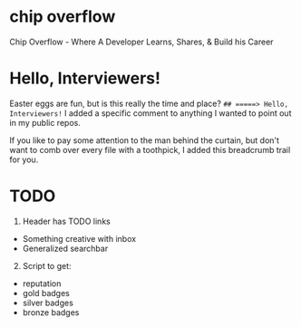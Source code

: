# chip __overflow__
Chip Overflow - Where A Developer Learns, Shares, & Build his Career

# Hello, Interviewers!
Easter eggs are fun, but is this really the time and place?
`## =====> Hello, Interviewers!`
I added a specific comment to anything I wanted to point out in my public repos.

If you like to pay some attention to the man behind the curtain, but don't want to comb over every file with a toothpick, I added this breadcrumb trail for you.

# TODO
1. Header has TODO links
  - Something creative with inbox
  - Generalized searchbar

2. Script to get:
  - reputation
  - gold badges
  - silver badges
  - bronze badges

